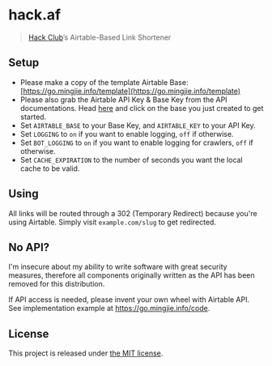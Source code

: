 # hack.af

> [Hack Club](https://hackclub.com)’s Airtable-Based Link Shortener

## Setup

* Please make a copy of the template Airtable Base: [https://go.mingjie.info/template](https://go.mingjie.info/template)
* Please also grab the Airtable API Key & Base Key from the API documentations. Head [here](https://airtable.com/api) and click on the base you just created to get started.
* Set `AIRTABLE_BASE` to your Base Key, and `AIRTABLE_KEY` to your API Key.
* Set `LOGGING` to `on` if you want to enable logging, `off` if otherwise.
* Set `BOT_LOGGING` to `on` if you want to enable logging for crawlers, `off` if otherwise.
* Set `CACHE_EXPIRATION` to the number of seconds you want the local cache to be valid.

## Using

All links will be routed through a 302 (Temporary Redirect) because you're using Airtable. Simply visit `example.com/slug` to get redirected.

## No API?

I'm insecure about my ability to write software with great security measures, therefore all components originally written as the API has been removed for this distribution. 

If API access is needed, please invent your own wheel with Airtable API. See implementation example at https://go.mingjie.info/code.

## License

This project is released under [the MIT license](LICENSE).
